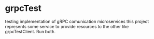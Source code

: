 # grpcTest
testing implementation of gRPC comunication microservices
this project represents some service to provide resources to the other like grpcTestClient.
Run both. 
